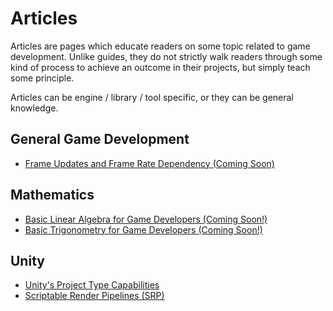 # Articles

Articles are pages which educate readers on some topic related to game development. Unlike guides, they do not strictly walk readers through some kind of process to achieve an outcome in their projects, but simply teach some principle.

Articles can be engine / library / tool specific, or they can be general knowledge.

## General Game Development
* [Frame Updates and Frame Rate Dependency (Coming Soon)]()

## Mathematics
* [Basic Linear Algebra for Game Developers (Coming Soon!)]()
* [Basic Trigonometry for Game Developers (Coming Soon!)]()

## Unity
* [Unity's Project Type Capabilities](./unity-articles/unity-type-capabilities.md)
* [Scriptable Render Pipelines (SRP)](./unity-articles/unity-render-pipelines.md)